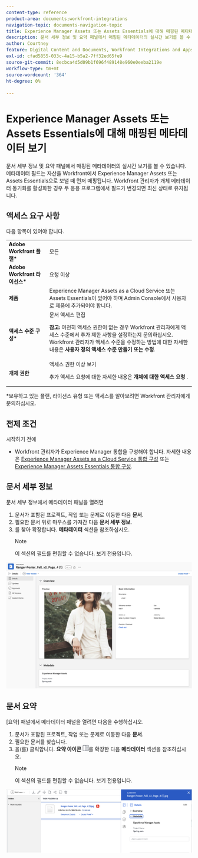 ```yaml
---
content-type: reference
product-area: documents;workfront-integrations
navigation-topic: documents-navigation-topic
title: Experience Manager Assets 또는 Assets Essentials에 대해 매핑된 메타데이터 보기
description: 문서 세부 정보 및 요약 패널에서 매핑된 메타데이터의 실시간 보기를 볼 수 있습니다.
author: Courtney
feature: Digital Content and Documents, Workfront Integrations and Apps
exl-id: cfad5855-033c-4a15-b5a2-7ff32ed65fe9
source-git-commit: 8ecbca4d5d09b1f696f489148e960e0eeba2119e
workflow-type: tm+mt
source-wordcount: '364'
ht-degree: 0%

---
```


# Experience Manager Assets 또는 Assets Essentials에 대해 매핑된 메타데이터 보기

문서 세부 정보 및 요약 패널에서 매핑된 메타데이터의 실시간 보기를 볼 수 있습니다. 메타데이터 필드는 자산을 Workfront에서 Experience Manager Assets 또는 Assets Essentials으로 보낼 때 먼저 매핑됩니다. Workfront 관리자가 개체 메타데이터 동기화를 활성화한 경우 두 응용 프로그램에서 필드가 변경되면 최신 상태로 유지됩니다.

## 액세스 요구 사항

다음 항목이 있어야 합니다.

<table>
  <tr>
   <td><strong>Adobe Workfront 플랜*</strong>
   </td>
   <td>모든
   </td>
  </tr>
  <tr>
   <td><strong>Adobe Workfront 라이선스*</strong>
   </td>
   <td>요청 이상
   </td>
  </tr>
  <tr>
   <td><strong>제품</strong>
   </td>
   <td>Experience Manager Assets as a Cloud Service 또는 Assets Essentials이 있어야 하며 Admin Console에서 사용자로 제품에 추가되어야 합니다.
   </td>
  </tr>
  <tr>
   <td><strong>액세스 수준 구성*</strong>
   </td>
   <td>문서 액세스 편집
<p>
<strong>참고: </strong>여전히 액세스 권한이 없는 경우 Workfront 관리자에게 액세스 수준에서 추가 제한 사항을 설정하는지 문의하십시오. Workfront 관리자가 액세스 수준을 수정하는 방법에 대한 자세한 내용은 <strong>사용자 정의 액세스 수준 만들기 또는 수정</strong>.
   </td>
  </tr>
  <tr>
   <td><strong>개체 권한</strong>
   </td>
   <td>액세스 권한 이상 보기
<p>
추가 액세스 요청에 대한 자세한 내용은 <strong>개체에 대한 액세스 요청 </strong>.
   </td>
  </tr>
</table>


*보유하고 있는 플랜, 라이선스 유형 또는 액세스를 알아보려면 Workfront 관리자에게 문의하십시오.


## 전제 조건

시작하기 전에

* Workfront 관리자가 Experience Manager 통합을 구성해야 합니다. 자세한 내용은 [Experience Manager Assets as a Cloud Service 통합 구성](/help/quicksilver/administration-and-setup/configure-integrations/configure-aacs-integration.md) 또는 [Experience Manager Assets Essentials 통합 구성](/help/quicksilver/documents/adobe-workfront-for-experience-manager-assets-essentials/setup-asset-essentials.md).


## 문서 세부 정보

문서 세부 정보에서 메타데이터 패널을 열려면

1. 문서가 포함된 프로젝트, 작업 또는 문제로 이동한 다음 **문서**.
1. 필요한 문서 위로 마우스를 가져간 다음 **문서 세부 정보**.
1. 를 찾아 확장합니다. **메타데이터** 섹션을 참조하십시오.
   >[!NOTE]
   >
   >이 섹션의 필드를 편집할 수 없습니다. 보기 전용입니다.

![문서 세부 정보 패널](assets/metadata-panel-doc-details.png)


## 문서 요약

[요약] 패널에서 메타데이터 패널을 열려면 다음을 수행하십시오.

1. 문서가 포함된 프로젝트, 작업 또는 문제로 이동한 다음 **문서**.
1. 필요한 문서를 찾습니다.
1. 을(를) 클릭합니다. **요약 아이콘** ![요약 아이콘](assets/summary-panel-icon.png)를 확장한 다음 **메타데이터** 섹션을 참조하십시오.
   >[!NOTE]
   >
   >이 섹션의 필드를 편집할 수 없습니다. 보기 전용입니다.

![문서 요약](assets/metadata-panel-summary.png)
